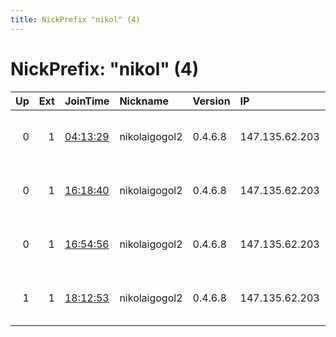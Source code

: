 ```yaml
---
title: NickPrefix "nikol" (4)
---
```


# NickPrefix: "nikol" (4)

|   Up |   Ext | JoinTime                                                                                              | Nickname      | Version   | IP             | AS      | CC   |   ORp |   Dirp | OS    | Contact                           |   eFamMembers |
|-----:|------:|:------------------------------------------------------------------------------------------------------|:--------------|:----------|:---------------|:--------|:-----|------:|-------:|:------|:----------------------------------|--------------:|
|    0 |     1 | [04:13:29](https://nusenu.github.io/OrNetStats/w/relay/03147452338BF05120F6A68B0E041CB3DB56945D.html) | nikolaigogol2 | 0.4.6.8   | 147.135.62.203 | OVH SAS | us   |  9001 |      0 | Linux | nikolaigogol at danwin1210 dot me |             1 |
|    0 |     1 | [16:18:40](https://nusenu.github.io/OrNetStats/w/relay/0580B825F83E32D702430FC4E5A4C03A0116858B.html) | nikolaigogol2 | 0.4.6.8   | 147.135.62.203 | OVH SAS | us   |  9001 |      0 | Linux | nikolaigogol at danwin1210 dot me |             1 |
|    0 |     1 | [16:54:56](https://nusenu.github.io/OrNetStats/w/relay/F2A5E180E5070D282C13C26489975EFF4FC457E4.html) | nikolaigogol2 | 0.4.6.8   | 147.135.62.203 | OVH SAS | us   |  9001 |      0 | Linux | nikolaigogol at danwin1210 dot me |             2 |
|    1 |     1 | [18:12:53](https://nusenu.github.io/OrNetStats/w/relay/3DD2FBAE51D0571C2F354DB72FDF93FE5B40C03A.html) | nikolaigogol2 | 0.4.6.8   | 147.135.62.203 | OVH SAS | us   |  9001 |      0 | Linux | nikolaigogol at danwin1210 dot me |             1 |

